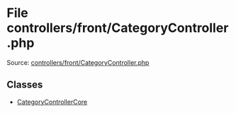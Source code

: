 File controllers/front/CategoryController.php
=========

Source: [controllers/front/CategoryController.php](https://github.com/PrestaShop/PrestaShop/blob/1.6.0.10/controllers/front/CategoryController.php)


Classes
-------

* [CategoryControllerCore](class.CategoryControllerCore.md)


